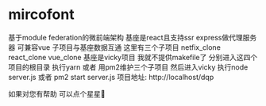 # mircofont
基于module federation的微前端架构 基座是react且支持ssr express做代理服务器 可兼容vue 子项目与基座数据互通
这里有三个子项目  netfix_clone react_clone vue_clone
基座是vicky项目
我就不提供makefile了
分别进入这四个项目的根目录 执行yarn 或者 用pm2维护三个子项目
然后进入vicky 执行node server.js 或者 pm2 start server.js
项目地址: http://localhost/dqp


如果对您有帮助  可以点个星星🌟
